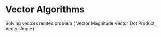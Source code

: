 # Vector Algorithms
 Solving vectors related problem ( Vector Magnitude,Vector Dot Product, Vector Angle) 
